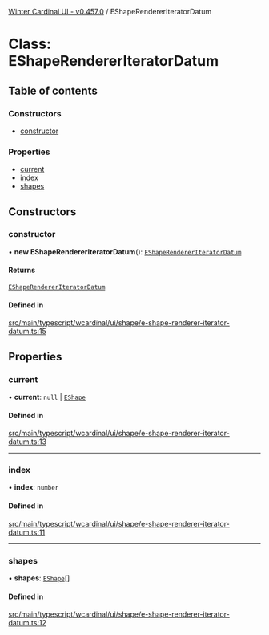 [Winter Cardinal UI - v0.457.0](../index.md) / EShapeRendererIteratorDatum

# Class: EShapeRendererIteratorDatum

## Table of contents

### Constructors

- [constructor](EShapeRendererIteratorDatum.md#constructor)

### Properties

- [current](EShapeRendererIteratorDatum.md#current)
- [index](EShapeRendererIteratorDatum.md#index)
- [shapes](EShapeRendererIteratorDatum.md#shapes)

## Constructors

### constructor

• **new EShapeRendererIteratorDatum**(): [`EShapeRendererIteratorDatum`](EShapeRendererIteratorDatum.md)

#### Returns

[`EShapeRendererIteratorDatum`](EShapeRendererIteratorDatum.md)

#### Defined in

[src/main/typescript/wcardinal/ui/shape/e-shape-renderer-iterator-datum.ts:15](https://github.com/winter-cardinal/winter-cardinal-ui/blob/v0.457.0/src/main/typescript/wcardinal/ui/shape/e-shape-renderer-iterator-datum.ts#L15)

## Properties

### current

• **current**: ``null`` \| [`EShape`](../interfaces/EShape.md)

#### Defined in

[src/main/typescript/wcardinal/ui/shape/e-shape-renderer-iterator-datum.ts:13](https://github.com/winter-cardinal/winter-cardinal-ui/blob/v0.457.0/src/main/typescript/wcardinal/ui/shape/e-shape-renderer-iterator-datum.ts#L13)

___

### index

• **index**: `number`

#### Defined in

[src/main/typescript/wcardinal/ui/shape/e-shape-renderer-iterator-datum.ts:11](https://github.com/winter-cardinal/winter-cardinal-ui/blob/v0.457.0/src/main/typescript/wcardinal/ui/shape/e-shape-renderer-iterator-datum.ts#L11)

___

### shapes

• **shapes**: [`EShape`](../interfaces/EShape.md)[]

#### Defined in

[src/main/typescript/wcardinal/ui/shape/e-shape-renderer-iterator-datum.ts:12](https://github.com/winter-cardinal/winter-cardinal-ui/blob/v0.457.0/src/main/typescript/wcardinal/ui/shape/e-shape-renderer-iterator-datum.ts#L12)
